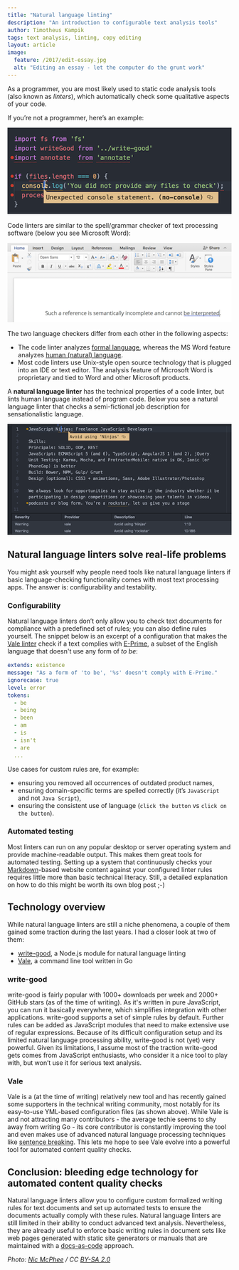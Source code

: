 ```yaml
---
title: "Natural language linting"
description: "An introduction to configurable text analysis tools"
author: Timotheus Kampik
tags: text analysis, linting, copy editing
layout: article
image:
  feature: /2017/edit-essay.jpg
  alt: "Editing an essay - let the computer do the grunt work"
---
```


As a programmer, you are most likely used to static code analysis tools (also known as *linters*), which automatically check some qualitative aspects of your code.

If you’re not a programmer, here’s an example:

![](../2017/linting.png)

Code linters are similar to the spell/grammar checker of text processing software (below you see Microsoft Word):

![](../2017/ms_word_linting.png)

The two language checkers differ from each other in the following aspects:

* The code linter analyzes [formal language](https://en.wikipedia.org/wiki/Formal_language), whereas the MS Word feature analyzes [human (natural) language](https://en.wikipedia.org/wiki/Natural_language).
* Most code linters use Unix-style open source technology that is plugged into an IDE or text editor.
 The analysis feature of Microsoft Word is proprietary and tied to Word and other Microsoft products.

A **natural language linter** has the technical properties of a code linter, but lints human language instead of program code.
Below you see a natural language linter that checks a semi-fictional job description for sensationalistic language.

![](../2017/vale-lint.png)

## Natural language linters solve real-life problems
You might ask yourself why people need tools like natural language linters if basic language-checking functionality comes with most text processing apps. The answer is: configurability and testability.

### Configurability
Natural language linters don’t only allow you to check text documents for compliance with a predefined set of rules; you can also define rules yourself.
The snippet below is an excerpt of a configuration that makes the [Vale linter](https://github.com/ValeLint/vale) check if a text complies with [E-Prime](https://en.wikipedia.org/wiki/E-Prime), a subset of the English language that doesn't use any form of *to be*:

```yml
extends: existence
message: "As a form of 'to be', '%s' doesn't comply with E-Prime."
ignorecase: true
level: error
tokens:
  - be
  - being
  - been
  - am
  - is
  - isn't
  - are
  ...
```

Use cases for custom rules are, for example:

* ensuring you removed all occurrences of outdated product names,
* ensuring domain-specific terms are spelled correctly (it’s `JavaScript` and not `Java Script`),
* ensuring the consistent use of language (`click the button` vs `click on the button`).

### Automated testing
Most linters can run on any popular desktop or server operating system and provide machine-readable output.
This makes them great tools for automated testing.
Setting up a system that continuously checks your [Markdown](https://daringfireball.net/projects/markdown/)-based website content against your configured linter rules requires little more than basic technical literacy.
Still, a detailed explanation on how to do this might be worth its own blog post ;-)

## Technology overview
While natural language linters are still a niche phenomena, a couple of them gained some traction during the last years.
I had a closer look at two of them:
* [write-good](https://github.com/btford/write-good), a Node.js module for natural language linting
* [Vale](https://github.com/ValeLint/vale), a command line tool written in Go

### write-good
write-good is fairly popular with 1000+ downloads per week and 2000+ GitHub stars (as of the time of writing).
As it's written in pure JavaScript, you can run it basically everywhere, which simplifies integration with other applications.
write-good supports a set of simple rules by default.
Further rules can be added as JavaScript modules that need to make extensive use of regular expressions.
Because of its difficult configuration setup and its limited natural language processing ability, write-good is not (yet) very powerful.
Given its limitations, I assume most of the traction write-good gets comes from JavaScript enthusiasts, who consider it a nice tool to play with, but won’t use it for serious text analysis.

### Vale
Vale is a (at the time of writing) relatively new tool and has recently gained some supporters in the technical writing community, most notably for its easy-to-use YML-based configuration files (as shown above).
While Vale is and not attracting many contributors - the average techie seems to shy away from writing Go - its core contributor is constantly improving the tool and even makes use of advanced natural language processing techniques like [sentence breaking](https://en.wikipedia.org/wiki/Sentence_boundary_disambiguation).
This lets me hope to see Vale evolve into a powerful tool for automated content quality checks.

## Conclusion: bleeding edge technology for automated content quality checks
Natural language linters allow you to configure custom formalized writing rules for text documents and set up automated tests to ensure the documents actually comply with these rules.
Natural language linters are still limited in their ability to conduct advanced text analysis.
Nevertheless, they are already useful to enforce basic writing rules in document sets like web pages generated with static site generators or manuals that are maintained with a [docs-as-code](http://www.writethedocs.org/guide/docs-as-code/) approach.

_Photo: [Nic McPhee](https://www.flickr.com/photos/nics_events/2349632625) / CC [BY-SA 2.0](https://creativecommons.org/licenses/by-sa/2.0/)_

